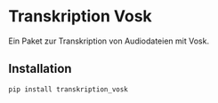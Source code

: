 # Transkription Vosk

Ein Paket zur Transkription von Audiodateien mit Vosk.

## Installation

```bash
pip install transkription_vosk